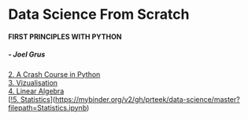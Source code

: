 # Data Science From Scratch

#### FIRST PRINCIPLES WITH PYTHON
##### - Joel Grus

[2. A Crash Course in Python](https://mybinder.org/v2/gh/prteek/dataScienceFromScratch/master?filepath=CrashCourseInPython.ipynb)  
[3. Vizualisation](https://mybinder.org/v2/gh/prteek/dataScienceFromScratch/master?filepath=VisualizingData.ipynb)    
[4. Linear Algebra](https://mybinder.org/v2/gh/prteek/data-science/master?filepath=LinearAlgebra.ipynb)  
[[!5. Statistics](https://mybinder.org/badge_logo.svg)](https://mybinder.org/v2/gh/prteek/data-science/master?filepath=Statistics.ipynb)
